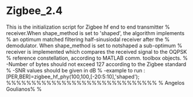 # Zigbee_2.4

This is the initialization script for Zigbee hf end to end transmitter
% receiver.When shape_method is set to 'shaped', the algorithm implements
% an optimum matched filtering half-sinusiodal receiver after the
% demodulator. When shape_method is set to notshaped a sub-optimum
% receiver is implemented which compares the received signal to the OQPSK
% reference constellation, according to MATLAB comm. toolbox objects.
% -Number of bytes should not exceed 127 according to the Zigbee standard
% -SNR values should be given in dB
% -example to run :[PER,BER]=zigbee_hf_phy(100,100,[-20:5:10],'shaped');
%%%%%%%%%%%%%%%%%%%%%%%%%%%%%%
% Angelos Goulianos%
%


